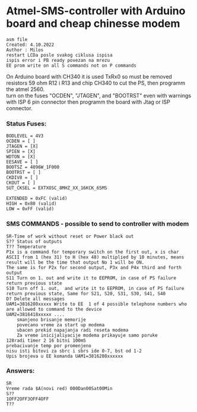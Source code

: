 # Atmel-SMS-controller with Arduino board and cheap chinesse modem
```
asm file
Created: 4.10.2022
Author : Milos
restart LCDa posle svakog ciklusa ispisa
ispis error i PB ready povezan na mrezu
EE prom write on all S commands not on P commands
```
On Arduino board with CH340 it is used TxRx0 so must be removed resistors 59 ohm R12 i R13 and chip CH340 to cut the PS, then programm the atmel 2560.	
turn on the fuses "OCDEN", "JTAGEN", and "BOOTRST" even with warnings with ISP  6 pin connector
then programm the board with Jtag or ISP connector.		

### Status Fuses:
```
BODLEVEL = 4V3
OCDEN = [ ]
JTAGEN = [X]
SPIEN = [X]
WDTON = [X]
EESAVE = [ ]
BOOTSZ = 4096W_1F000
BOOTRST = [ ]
CKDIV8 = [ ]
CKOUT = [ ]
SUT_CKSEL = EXTXOSC_8MHZ_XX_16KCK_65MS

EXTENDED = 0xFC (valid)
HIGH = 0x80 (valid)
LOW = 0xFF (valid)
```
### SMS COMMANDS - possible to send to controller with modem
```
SR-Time of work without reset or Power black out
S?? Status of outputs
T?? Temperature
P1x is a command for temporary switch on the first out, x is char ASCII from 1 (hex 31) to H (hex 48) multiplied by 10 minutes, means result will be the time that output No 1 will be ON.
The same is for P2x for second output, P3x and P4x third and forth output
S11 Turn on 1. out and write it to EEPROM, in case of PS failure return previous state
S10 Turn off 1. out,  and write it to EEPROM, in case of PS failure return previous state, Same for S21, S20, S31, S30, S41, S40
D? Delete all messages
UAM1=3816280xxxxx Write to EE  1 of 4 possible telephone numbers who are allowed to command to the device
UAM2=3816418xxxxx ....
	smanjeno brisanje memorije 
	povecano vreme za start up modema
	ubacen prekid napajanja radi reseta modema
	Za vreme inicijaliyacije modema prikayuje samo poruke
128radi timer 2 16 bitni 100mS
prebacivanje temp por promenjeno						
nisu isti bitovi za sbrc i sbrs ide 0-7, bst od 1-2       
Upis brojeva u EE komanda UAM1=3816280xxxxxx
```
### Answers:
```
SR
Vreme rada $A(novi red) 000Dan00Sat00Min
S??
1OFF2OFF3OFF4OFF
T??
```


                   
